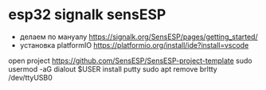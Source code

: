 # esp32 signalk sensESP
- делаем по мануалу
https://signalk.org/SensESP/pages/getting_started/
- установка platformIO
https://platformio.org/install/ide?install=vscode

open project
https://github.com/SensESP/SensESP-project-template
sudo usermod -aG dialout $USER
install putty
sudo apt remove brltty
/dev/ttyUSB0

